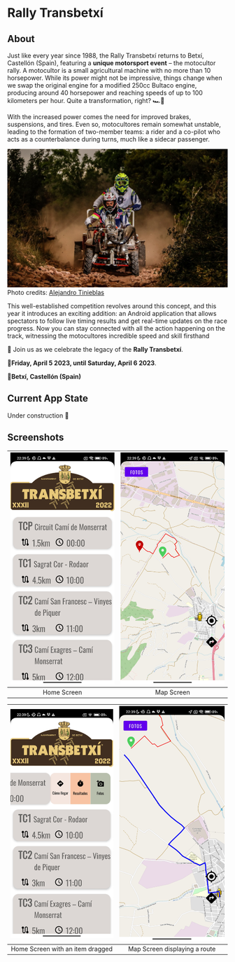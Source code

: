 # Rally Transbetxí

## About
Just like every year since 1988, the Rally Transbetxí returns to Betxí, Castellón (Spain), featuring a **unique motorsport event** – the motocultor rally. A motocultor is a small agricultural machine with no more than 10 horsepower. While its power might not be impressive, things change when we swap the original engine for a modified 250cc Bultaco engine, producing around 40 horsepower and reaching speeds of up to 100 kilometers per hour. Quite a transformation, right? 🏎️💨

With the increased power comes the need for improved brakes, suspensions, and tires. Even so, motocultores remain somewhat unstable, leading to the formation of two-member teams: a rider and a co-pilot who acts as a counterbalance during turns, much like a sidecar passenger.

![Motocultor Vehicle](Motoret.jpg) 
Photo credits: [Alejandro Tinieblas](https://www.alejandromilart.com/motorets-transbetxi-2018/)

This well-established competition revolves around this concept, and this year it introduces an exciting addition: an Android application that allows spectators to follow live timing results and get real-time updates on the race progress. Now you can stay connected with all the action happening on the track, witnessing the motocultores incredible speed and skill firsthand 

🏁 Join us as we celebrate the legacy of the **Rally Transbetxí**.

📆**Friday, April 5 2023, until Saturday, April 6 2023**. 

📌**Betxí, Castellón (Spain)**

## Current App State
Under construction 🚧 

## Screenshots
| ![Home Screen](home.jpg) | ![Map Screen](map.jpg)  |
|:------------------------------------:|:-----------------------------:|
| Home Screen                           |   Map Screen                |

| ![Home Screen with an item dragged](home-item-scrolled.jpg) | ![Search](map-route.jpg) |
|:------------------------------------:|:-----------------------------:|
|            Home Screen with an item dragged                 | Map Screen displaying a route                 |
